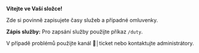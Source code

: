 
**Vítejte ve Vaší složce!**


Zde si povinně zapisujete časy služeb a případné omluvenky.

**Zápis služby:**
Pro zapsání služby použijte příkaz `/duty`.

V případě problémů použijte kanál ⁠📨│ticket nebo kontaktujte administrátory.

